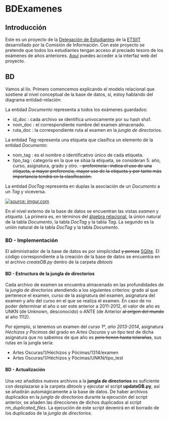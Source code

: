 # BDExamenes
## Introducción
Este es un proyecto de la [Delegación de Estudiantes](http://deiit.ugr.es/) de la [ETSIIT](http://etsiit.ugr.es/) desarrollado por la Comisión de Información. Con este proyecto se pretende que todos los estudiantes tengan acceso al preciado tesoro de los exámenes de años anteriores. [Aquí](http://deiit.ugr.es/BDExamenes/) puedes acceder a la interfaz web del proyecto.

## BD
Vamos al lío. Primero comencemos explicando el modelo relacional que sostiene al nivel conceptual de la base de datos, sí, estoy hablando del diagrama entidad-relación:

La entidad *Documento* representa a todos los exámenes guardados:
  - id_doc : cada archivo se identifica univocamente por su hash sha1.
  - nom_doc : el correspondiente nombre del examen almacenado.
  - ruta_doc : la correspondiente ruta al examen en la *jungla de directorios*.

La entidad *Tag* representa una etiqueta que clasifica un elemento de la entidad *Documento*:
  - nom_tag : es el nombre o identificativo único de cada etiqueta.
  - tipo_tag : categoría en la que se sitúa la etiqueta, se consideran 5: año, curso, asignatura, grado y otro.
  ~~- preferencia : indica el uso de una etiqueta, a mayor preferencia, mayor uso de la etiqueta y por tanto más importancia  tendrá en la clasificación.~~

La entidad *DocTag* representa en duplas la asociación de un *Documento* a un *Tag* y viceversa.

<a href="http://imgur.com/yNXJwKs"><img src="http://i.imgur.com/yNXJwKs.png" title="source: imgur.com" /></a>

En el nivel externo de la base de datos se encuentran las vistas *examen* y *etiqueta*. La primera es, en términos del [álgebra relacional](https://es.wikipedia.org/wiki/%C3%81lgebra_relacional), la únion natural de la tabla *Documento*, la tabla *DocTag* y la tabla *Tag*. La segundo es la unión natural de la tabla *DocTag* y la tabla *Documento*.

### BD - Implementación
El administrador de la base de datos es por simplicidad ~~y pereza~~ [SQlite](https://sqlite.org/). El código correspondiente a la creación de la base de datos se encuentra en el archivo *createDB.py* dentro de la carpeta *dbtools*

#### BD - Estructura de la **jungla de directorios**

Cada archivo de examen se encuentra almacenado en las profundidades de la *jungla de directorios* atendiendo a los siguientes criterios: grado al que pertenece el examen, curso de la asignatura del examen, asignatura del examen y año del curso en el que se realiza el examen. En caso de no poder determinar el año o ser este anterior a 2011-2012, el valor de año es UNKN (de Unknown, desconocido) o ANTE (de Anterior ~~al origen del mundo~~ al año 1112).

Por ejemplo, si tenemos un examen del *curso 1º*, *año 2013-2014*, asignatura *Héchizos y Pócimas* del grado en *Artes Oscuras* y un tipo test de dicha asígnatura que no sabemos de que año es ~~pero tienen hasta telarañas~~, sus rutas en la jungla sería:

- Artes Oscuras/1/Héchizos y Pócimas/1314/examen
- Artes Oscuras/1/Héchizos y Pócimas/UNKN/tipo_test

#### BD - Actualización
Una vez añadidos nuevos archivos a la **jungla de directorios** es suficiente con desplazarse a la carpeta *dbtools* y ejecutar el script **updateDB.py**, así se añadirán automágicamente a la base de datos. De haber archivos duplicados en la *jungla de directorios* durante la ejecución del script anterior, se añaden las direcciones de dichos duplicados al script *rm_duplicated_files*. La ejecución de este script devenirá en el borrado de los duplicados de la *jungla de directorios*.
